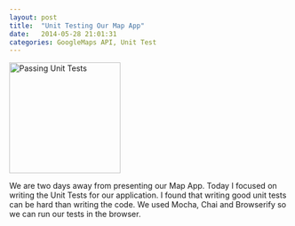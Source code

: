 ```yaml
---
layout: post
title:  "Unit Testing Our Map App"
date:   2014-05-28 21:01:31
categories: GoogleMaps API, Unit Test
---
```


<img src="http://scontent-b.cdninstagram.com/hphotos-ash/t51.2885-15/10349655_1450385085208631_179416221_n.jpg" width="200" height="200" alt="Passing Unit Tests">

We are two days away from presenting our Map App. Today I focused on writing the Unit Tests for our application. I found that writing good unit tests can be hard than writing the code. We used Mocha, Chai and Browserify so we can run our tests in the browser.
